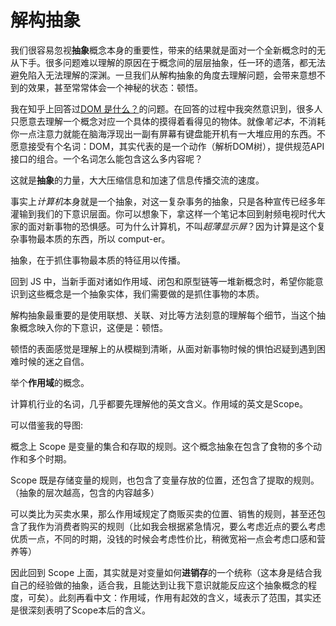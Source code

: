 # 解构抽象

我们很容易忽视**抽象**概念本身的重要性，带来的结果就是面对一个全新概念时的无从下手。很多问题难以理解的原因在于概念间的层层抽象，任一环的遗落，都无法避免陷入无法理解的深渊。一旦我们从解构抽象的角度去理解问题，会带来意想不到的效果，甚至常常体会一个神秘的状态：顿悟。

我在知乎上回答过[DOM 是什么？](https://www.zhihu.com/question/34219998/answer/268568438)的问题。在回答的过程中我突然意识到，很多人只愿意去理解一个概念对应一个具体的摸得着看得见的物体。就像*笔记本*，不消耗你一点注意力就能在脑海浮现出一副有屏幕有键盘能开机有一大堆应用的东西。不愿意接受有个名词：DOM，其实代表的是一个动作（解析DOM树），提供规范API接口的组合。一个名词怎么能包含这么多内容呢？

这就是**抽象**的力量，大大压缩信息和加速了信息传播交流的速度。

事实上*计算机*本身就是一个抽象，对这一复杂事务的抽象，只是各种宣传已经多年灌输到我们的下意识层面。你可以想象下，拿这样一个笔记本回到射频电视时代大家的面对新事物的恐惧感。可为什么计算机，不叫*超薄显示屏*？因为计算是这个复杂事物最本质的东西，所以 comput-er。

抽象，在于抓住事物最本质的特征用以传播。

回到 JS 中，当新手面对诸如作用域、闭包和原型链等一堆新概念时，希望你能意识到这些概念是一个抽象实体，我们需要做的是抓住事物的本质。

解构抽象最重要的是使用联想、关联、对比等方法刻意的理解每个细节，当这个抽象概念映入你的下意识，这便是：顿悟。

顿悟的表面感觉是理解上的从模糊到清晰，从面对新事物时候的惧怕迟疑到遇到困难时候的迷之自信。

举个**作用域**的概念。

计算机行业的名词，几乎都要先理解他的英文含义。作用域的英文是Scope。

可以借鉴我的导图:

概念上 Scope 是变量的集合和存取的规则。这个概念抽象在包含了食物的多个动作和多个时期。

Scope 既是存储变量的规则，也包含了变量存放的位置，还包含了提取的规则。（抽象的层次越高，包含的内容越多）

可以类比为买卖水果，那么作用域规定了商贩买卖的位置、销售的规则，甚至还包含了我作为消费者购买的规则（比如我会根据紧急情况，要么考虑近点的要么考虑优质一点，不同的时期，没钱的时候会考虑性价比，稍微宽裕一点会考虑口感和营养等）

因此回到 Scope 上面，其实就是对变量如何**进销存**的一个统称（这本身是结合我自己的经验做的抽象，适合我，且能达到让我下意识就能反应这个抽象概念的程度，可矣）。此刻再看中文：作用域，作用有起效的含义，域表示了范围，其实还是很深刻表明了Scope本后的含义。

